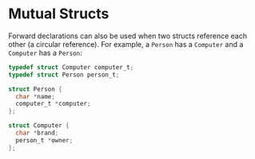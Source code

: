 # Mutual Structs

Forward declarations can also be used when two structs reference each other (a circular reference). For example, a `Person` has a `Computer` and a `Computer` has a `Person`:

```c
typedef struct Computer computer_t;
typedef struct Person person_t;

struct Person {
  char *name;
  computer_t *computer;
};

struct Computer {
  char *brand;
  person_t *owner;
};
```
